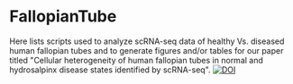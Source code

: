 # FallopianTube

Here lists scripts used to analyze scRNA-seq data of healthy Vs. diseased human fallopian tubes and to generate figures and/or tables for our paper titled "Cellular heterogeneity of human fallopian tubes in normal and hydrosalpinx disease states identified by scRNA-seq".
[![DOI](https://zenodo.org/badge/447258546.svg)](https://zenodo.org/badge/latestdoi/447258546)
